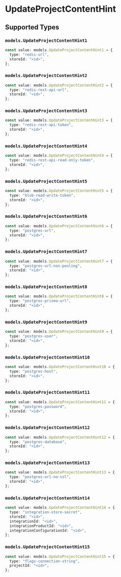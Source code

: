 # UpdateProjectContentHint


## Supported Types

### `models.UpdateProjectContentHint1`

```typescript
const value: models.UpdateProjectContentHint1 = {
  type: "redis-url",
  storeId: "<id>",
};
```

### `models.UpdateProjectContentHint2`

```typescript
const value: models.UpdateProjectContentHint2 = {
  type: "redis-rest-api-url",
  storeId: "<id>",
};
```

### `models.UpdateProjectContentHint3`

```typescript
const value: models.UpdateProjectContentHint3 = {
  type: "redis-rest-api-token",
  storeId: "<id>",
};
```

### `models.UpdateProjectContentHint4`

```typescript
const value: models.UpdateProjectContentHint4 = {
  type: "redis-rest-api-read-only-token",
  storeId: "<id>",
};
```

### `models.UpdateProjectContentHint5`

```typescript
const value: models.UpdateProjectContentHint5 = {
  type: "blob-read-write-token",
  storeId: "<id>",
};
```

### `models.UpdateProjectContentHint6`

```typescript
const value: models.UpdateProjectContentHint6 = {
  type: "postgres-url",
  storeId: "<id>",
};
```

### `models.UpdateProjectContentHint7`

```typescript
const value: models.UpdateProjectContentHint7 = {
  type: "postgres-url-non-pooling",
  storeId: "<id>",
};
```

### `models.UpdateProjectContentHint8`

```typescript
const value: models.UpdateProjectContentHint8 = {
  type: "postgres-prisma-url",
  storeId: "<id>",
};
```

### `models.UpdateProjectContentHint9`

```typescript
const value: models.UpdateProjectContentHint9 = {
  type: "postgres-user",
  storeId: "<id>",
};
```

### `models.UpdateProjectContentHint10`

```typescript
const value: models.UpdateProjectContentHint10 = {
  type: "postgres-host",
  storeId: "<id>",
};
```

### `models.UpdateProjectContentHint11`

```typescript
const value: models.UpdateProjectContentHint11 = {
  type: "postgres-password",
  storeId: "<id>",
};
```

### `models.UpdateProjectContentHint12`

```typescript
const value: models.UpdateProjectContentHint12 = {
  type: "postgres-database",
  storeId: "<id>",
};
```

### `models.UpdateProjectContentHint13`

```typescript
const value: models.UpdateProjectContentHint13 = {
  type: "postgres-url-no-ssl",
  storeId: "<id>",
};
```

### `models.UpdateProjectContentHint14`

```typescript
const value: models.UpdateProjectContentHint14 = {
  type: "integration-store-secret",
  storeId: "<id>",
  integrationId: "<id>",
  integrationProductId: "<id>",
  integrationConfigurationId: "<id>",
};
```

### `models.UpdateProjectContentHint15`

```typescript
const value: models.UpdateProjectContentHint15 = {
  type: "flags-connection-string",
  projectId: "<id>",
};
```

